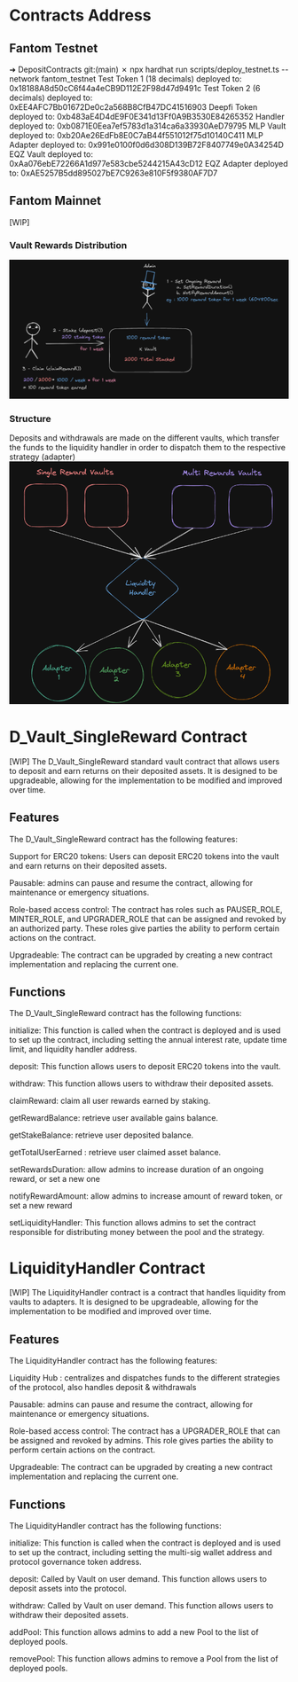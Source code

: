 # Contracts Address
## Fantom Testnet
➜  DepositContracts git:(main) ✗ npx hardhat run scripts/deploy_testnet.ts --network fantom_testnet
Test Token 1 (18 decimals) deployed to: 0x18188A8d50cC6f44a4eCB9D112E2F98d47d9491c
Test Token 2 (6 decimals) deployed to: 0xEE4AFC7Bb01672De0c2a568B8CfB47DC41516903
Deepfi Token deployed to: 0xb483aE4D4dE9F0E341d13Ff0A9B3530E84265352
Handler deployed to: 0xb0871E0Eea7ef5783d1a314ca6a33930AeD79795
MLP Vault deployed to: 0xb20Ae26EdFb8E0C7aB44f551012f75d10140C411
MLP Adapter deployed to: 0x991e0100f0d6d308D139B72F8407749e0A34254D
EQZ Vault deployed to: 0xAa076ebE72266A1d977e583cbe5244215A43cD12
EQZ Adapter deployed to: 0xAE5257B5dd895027bE7C9263e810F5f9380AF7D7

## Fantom Mainnet
[WIP]

### Vault Rewards Distribution
<img src="./VaultSchema.png" alt="Vault Schema"/>

### Structure
Deposits and withdrawals are made on the different vaults, which transfer the funds to the liquidity handler in order to dispatch them to the respective strategy (adapter)
<img src="./Structure.png" alt="Protocol Structure"/>


# D_Vault_SingleReward Contract
[WIP]
The D_Vault_SingleReward standard vault contract that allows users to deposit and earn returns on their deposited assets. It is designed to be upgradeable, allowing for the implementation to be modified and improved over time.

## Features
The D_Vault_SingleReward contract has the following features:

Support for ERC20 tokens: Users can deposit ERC20 tokens into the vault and earn returns on their deposited assets.

Pausable: admins can pause and resume the contract, allowing for maintenance or emergency situations.

Role-based access control: The contract has roles such as PAUSER_ROLE, MINTER_ROLE, and UPGRADER_ROLE that can be assigned and revoked by an authorized party. These roles give parties the ability to perform certain actions on the contract.

Upgradeable: The contract can be upgraded by creating a new contract implementation and replacing the current one.

## Functions
The D_Vault_SingleReward contract has the following functions:

initialize: This function is called when the contract is deployed and is used to set up the contract, including setting the annual interest rate, update time limit, and liquidity handler address.

deposit: This function allows users to deposit ERC20 tokens into the vault.

withdraw: This function allows users to withdraw their deposited assets.

claimReward: claim all user rewards earned by staking.

getRewardBalance: retrieve user available gains balance.

getStakeBalance: retrieve user deposited balance.

getTotalUserEarned : retrieve user claimed asset balance.

setRewardsDuration: allow admins to increase duration of an ongoing reward, or set a new one

notifyRewardAmount: allow admins to increase amount of reward token, or set a new reward

setLiquidityHandler: This function allows admins to set the contract responsible for distributing money between the pool and the strategy.


# LiquidityHandler Contract
[WIP]
The LiquidityHandler contract is a contract that handles liquidity from vaults to adapters. It is designed to be upgradeable, allowing for the implementation to be modified and improved over time.

## Features
The LiquidityHandler contract has the following features:

Liquidity Hub : centralizes and dispatches funds to the different strategies of the protocol, also handles deposit & withdrawals

Pausable: admins can pause and resume the contract, allowing for maintenance or emergency situations.

Role-based access control: The contract has a UPGRADER_ROLE that can be assigned and revoked by admins. This role gives parties the ability to perform certain actions on the contract.

Upgradeable: The contract can be upgraded by creating a new contract implementation and replacing the current one.

## Functions
The LiquidityHandler contract has the following functions:

initialize: This function is called when the contract is deployed and is used to set up the contract, including setting the multi-sig wallet address and protocol governance token address.

deposit: Called by Vault on user demand. This function allows users to deposit assets into the protocol.

withdraw: Called by Vault on user demand. This function allows users to withdraw their deposited assets.

addPool: This function allows admins to add a new Pool to the list of deployed pools.

removePool: This function allows admins to remove a Pool from the list of deployed pools.